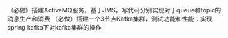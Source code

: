  （必做）搭建ActiveMQ服务，基于JMS，写代码分别实现对于queue和topic的消息生产和消费
（必做）搭建一个3节点Kafka集群，测试功能和性能；实现spring kafka下对kafka集群的操作